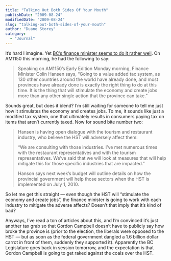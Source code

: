 ```yaml
---
title: "Talking Out Both Sides Of Your Mouth"
publishDate: "2009-08-24"
modifiedDate: "2009-08-24"
slug: "talking-out-both-sides-of-your-mouth"
author: "Duane Storey"
category:
  - "Journal"
---
```


It’s hard I imagine. Yet [BC’s finance minister seems to do it rather well](http://www.am1150.ca/node/981002). On AM1150 this morning, he had the following to say:

> Speaking on AM1150’s Early Edition Monday morning, Finance Minister Colin Hansen says, “Going to a value added tax system, as 130 other countries around the world have already done, and most provinces have already done is exactly the right thing to do at this time. It is the thing that will stimulate the economy and create jobs more than any other single action that the province can take.”

Sounds great, but does it blend? I’m still waiting for someone to tell me just how it stimulates the economy and creates jobs. To me, it sounds like just a modified tax system, one that ultimately results in consumers paying tax on items that aren’t currently taxed. Now for sound bite number two:

> Hansen is having open dialogue with the tourism and restaurant industry, who believe the HST will adversely affect them:
> 
> “We are consulting with those industries. I’ve met numerous times with the restaurant representatives and with the tourism representatives. We’ve said that we will look at measures that will help mitigate this for those specific industries that are impacted.”
> 
> Hanson says next week’s budget will outline details on how the provincial government will help those sectors when the HST is implemented on July 1, 2010.

So let me get this straight — even though the HST will “stimulate the economy and create jobs”, the finance minister is going to work with each industry to mitigate the adverse affects? Doesn’t that imply that it’s kind of bad?

Anyways, I’ve read a ton of articles about this, and I’m convinced it’s just another tax grab so that Gordon Campbell doesn’t have to publicly say how broke the province is (prior to the election, the liberals were opposed to the HST — but as soon as the federal government dangled a 1.6 billion dollar carrot in front of them, suddenly they supported it). Apparently the BC Legislature goes back in session tomorrow, and the expectation is that Gordon Campbell is going to get raked against the coals over the HST.